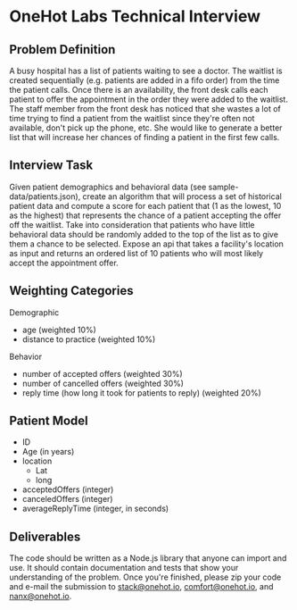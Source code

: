 # OneHot Labs Technical Interview

## Problem Definition

A busy hospital has a list of patients waiting to see a doctor. The waitlist is created sequentially (e.g. patients are added in a fifo order) from the time the patient calls.  Once there is an availability, the front desk calls each patient to offer the appointment in the order they were added to the waitlist. The staff member from the front desk has noticed that she wastes a lot of time trying to find a patient from the waitlist since they&#39;re often not available, don&#39;t pick up the phone, etc.  She would like to generate a better list that will increase her chances of finding a patient in the first few calls.

## Interview Task

Given patient demographics and behavioral data (see sample-data/patients.json), create an algorithm that will process a set of historical patient data and compute a score for each patient that (1 as the lowest, 10 as the highest) that represents the chance of a patient accepting the offer off the waitlist. Take into consideration that patients who have little behavioral data should be randomly added to the top of the list as to give them a chance to be selected. Expose an api that takes a facility's location as input and returns an ordered list of 10 patients who will most likely accept the appointment offer.

## Weighting Categories

Demographic

- age  (weighted 10%)
- distance to practice (weighted 10%)

Behavior

- number of accepted offers (weighted 30%)
- number of cancelled offers (weighted 30%)
- reply time (how long it took for patients to reply) (weighted 20%)

## Patient Model

- ID
- Age (in years)
- location
  - Lat
  - long
- acceptedOffers (integer)
- canceledOffers (integer)
- averageReplyTime (integer, in seconds)

## Deliverables

The code should be written as a Node.js library that anyone can import and use. It should contain documentation and tests that show your understanding of the problem. Once you&#39;re finished, please zip your code and e-mail the submission to stack@onehot.io, comfort@onehot.io, and nanx@onehot.io.

